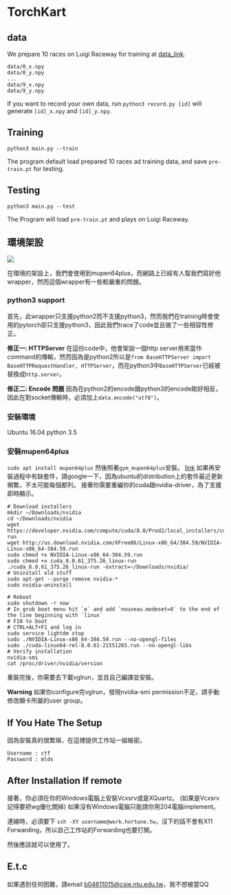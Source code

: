 # TorchKart

data
----
We prepare 10 races on Luigi Raceway for training at [data_link](work.hortune.tw:8000/60_data).
```
data/0_x.npy
data/0_y.npy
...
data/9_x.npy
data/9_y.npy
```
If you want to record your own data, run ```python3 record.py [id]``` will generate ```[id]_x.npy``` and ```[id]_y.npy```.

Training
----
```
python3 main.py --train
```
The program default load prepared 10 races ad training data, and save ```pre-train.pt``` for testing.

Testing
----
```
python3 main.py --test
```
The Program will load ```pre-train.pt``` and plays on Luigi Raceway.

## 環境架設
![](https://i.imgur.com/vp1qTXY.jpg)

在環境的架設上，我們會使用到mupen64plus，而網路上已經有人幫我們寫好他wrapper，然而這個wrapper有一些較嚴重的問題。

### python3 support
首先，此wrapper只支援python2而不支援python3，然而我們在training時會使用的pytorch卻只支援python3，因此我們trace了code並且做了一些相容性修正。

**修正一: HTTPServer**
在這份code中，他會架設一個http server用來當作command的傳輸，然而因為是python2所以是`from BaseHTTPServer import BaseHTTPRequestHandler, HTTPServer`，而在python3中`BaseHTTPServer`已經被替換成`http.server`。

**修正二: Encode 問題**
因為在python2的encode跟python3的encode剛好相反，因此在對socket傳輸時，必須加上`data.encode("utf8")`。

### 安裝環境
Ubuntu 16.04
python 3.5

### 安裝mupen64plus
`sudo apt install mupen64plus`
然後照著`gym_mupen64plus`安裝。 [link](https://github.com/hortune/gym_mupen64plus.git)
如果再安裝過程中有缺套件，請google一下，因為ubuntu的distribution上的套件最近更新頻繁，不太可能每個都列。
接著你需要重編你的cuda跟nvidia-driver，為了支援即時顯示。

```
# Download installers
mkdir ~/Downloads/nvidia
cd ~/Downloads/nvidia
wget https://developer.nvidia.com/compute/cuda/8.0/Prod2/local_installers/cuda_8.0.61_375.26_linux-run
wget http://us.download.nvidia.com/XFree86/Linux-x86_64/384.59/NVIDIA-Linux-x86_64-384.59.run
sudo chmod +x NVIDIA-Linux-x86_64-384.59.run
sudo chmod +x cuda_8.0.61_375.26_linux-run
./cuda_8.0.61_375.26_linux-run -extract=~/Downloads/nvidia/
# Uninstall old stuff
sudo apt-get --purge remove nvidia-*
sudo nvidia-uninstall

# Reboot
sudo shutdown -r now
# In grub boot menu hit `e` and add `nouveau.modeset=0` to the end of the line beginning with `linux`
# F10 to boot
# CTRL+ALT+F1 and log in
sudo service lightdm stop
sudo ./NVIDIA-Linux-x86_64-384.59.run --no-opengl-files
sudo ./cuda-linux64-rel-8.0.61-21551265.run --no-opengl-libs
# Verify installation
nvidia-smi
cat /proc/driver/nvidia/version
```

重裝完後，你需要去下載vglrun，並且自己編譯並安裝。

**Warning**
如果你configure完vglrun，發現nvidia-smi permission不足，請手動修改顯卡所屬的user group。


## If You Hate The Setup
因為安裝真的很繁瑣，在這裡提供工作站一組帳密。
```
Username : ctf
Password : mlds
```

## After Installation If remote
接著，你必須在你的Windows電腦上安裝Vcxsrv或是XQuartz。 (如果是Vcxsrv 記得要把wg優化關掉)
如果沒有Windows電腦只能請你用204電腦implement。

連線時，必須要下 `ssh -XY username@work.hortune.tw`，沒下的話不會有X11 Forwarding，所以自己工作站的Forwarding也要打開。

然後應該就可以使用了。

## E.t.c
如果遇到任何困難，請email b04611015@csie.ntu.edu.tw，我不想被當QQ
